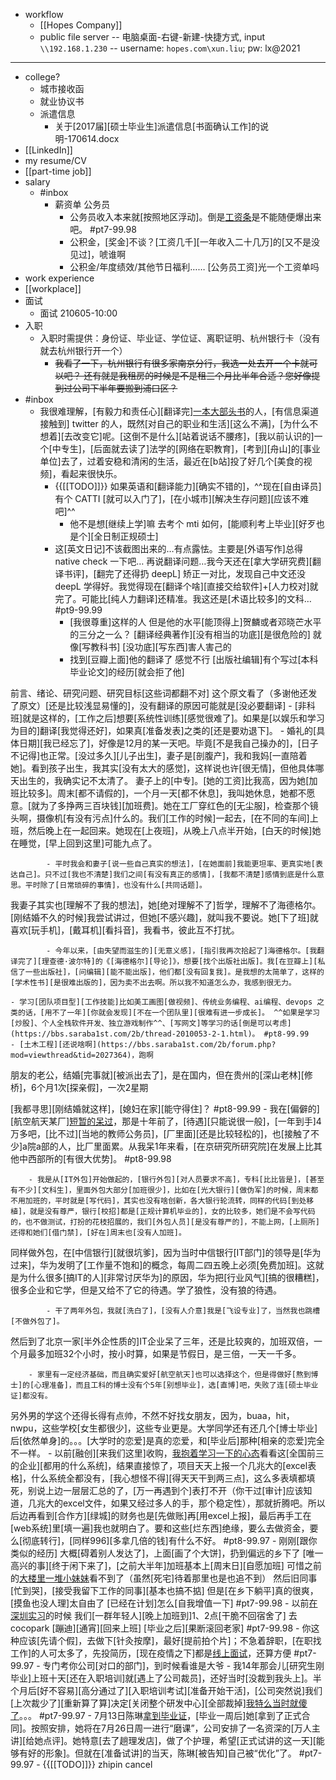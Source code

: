 - workflow
    - [[Hopes Company]]
    - public file server -- 电脑桌面-右键-新建-快捷方式, input `\\192.168.1.230` -- username: `hopes.com\xun.liu`; pw: lx@2021
- ---
- college?
    - 城市接收函
    - 就业协议书
    - 派遣信息
        - 关于[2017届][硕士毕业生]派遣信息[书面确认工作]的说明-170614.docx
- [[LinkedIn]]
- my resume/CV
- [[part-time job]]
- salary
    - #inbox
        - 薪资单 公务员
            - 公务员收入本来就[按照地区浮动]。倒是[工资条](https://bbs.saraba1st.com/2b/thread-2020766-1-1.html)是不能随便爆出来吧。 #pt7-99.98
            - 公积金，[奖金]不谈？[工资几千][一年收入二十几万]的[又不是没见过]，唬谁啊
            - 公积金/年度绩效/其他节日福利…… [公务员工资]光一个工资单吗
- work experience
- [[workplace]]
- 面试
    - 面试 210605-10:00
- 入职
    - 入职时需提供：身份证、毕业证、学位证、离职证明、杭州银行卡（没有就去杭州银行开一个）
        - ~~我看了一下，杭州银行有很多家南京分行，我选一处去开一个卡就可以吧？
还有就是我租房的时候是不是租三个月比半年合适？您好像提到过公司下半年要搬到浦口区？~~
- #inbox
    - 我很难理解，[有毅力和责任心][翻译完][一本大部头书](https://bbs.saraba1st.com/2b/thread-2038387-1-1.html)的人，[有信息渠道接触到] twitter 的人，既然[对自己的职业和生活][这么不满]，[为什么不想着][去改变它]呢。[这倒不是什么][站着说话不腰疼]，[我以前认识的]一个[中专生]，[后面就去读了]法学的[网络在职教育]，[考到][舟山]的[事业单位]去了，过着安稳和清闲的生活，最近在[b站]投了好几个[美食的视频]，看起来很快乐。
        - {{[[TODO]]}} 如果英语和[翻译能力][确实不错的]，^^现在[自由译员]有个 CATTI [就可以入门了]，[在小城市][解决生存问题][应该不难吧]^^
            - 他不是想[继续上学]嘛 去考个 mti 如何，[能顺利考上毕业][好歹也是个][全日制正规硕士]
        - 这[英文日记]不该截图出来的…有点露怯。主要是[外语写作]总得 native check 一下吧… 
再说翻译问题…我今天还在[拿大学研究费][翻译书评]，[翻完了还得扔 deepL] 矫正一对比，发现自己中文还没 deepL 学得好。我觉得现在[翻译个啥][直接交给软件]+[人力校对]就完了。可能比[纯人力翻译]还精准。我这还是[术语比较多]的文科… #pt9-99.99
            - [我很尊重]这样的人
但是他的水平[能顶得上]贺麟或者邓晓芒水平的三分之一么？
[翻译经典著作][没有相当的功底][是很危险的]
就像[写教科书]
[没功底][写东西]害人害己的
            - 找到[豆瓣上面]他的翻译了
感觉不行
[出版社编辑]有个写过[本科毕业论文]的经历[就会拒了他]

前言、绪论、研究问题、研究目标[这些词都翻不对]
这个原文看了（多谢他还发了原文）[还是比较浅显易懂的]，没有翻译的原因可能就是[没必要翻译]
            - [非科班]就是这样的，[工作之后]想要[系统性训练][感觉很难了]。如果是[以娱乐和学习为目的]翻译[我觉得还好]，如果真[准备发表]之类的[还是要劝退下]。
        - 婚礼的[具体日期][我已经忘了]，好像是12月的某一天吧。毕竟[不是我自己操办的]，[日子不记得]也正常。[没过多久][儿子出生]，妻子是[剖腹产]，我和我妈[一直陪着她]。看到孩子出生，我其实[没有太大的感觉]，这样说也许[很无情]，但他具体哪天出生的，我确实记不太清了。
妻子上的[中专]。[她的工资]比我高，因为她[加班比较多]。周末[都不请假的]，一个月一天[都不休息]，我叫她休息，她都不愿意。[就为了多挣两三百块钱][加班费]。她在工厂穿红色的[无尘服]，检查那个镜头啊，摄像机[有没有污点]什么的。我们[工作的时候]一起去，[在不同的车间]上班，然后晚上在一起回来。她现在[上夜班]，从晚上八点半开始，[白天的时候]她在睡觉，[早上回到这里]可能九点了。

            - 平时我会和妻子[说一些自己真实的想法]，[在她面前]我能更坦率、更真实地[表达自己]。只不过[我也不清楚]我们之间[有没有真正的感情]，[我都不清楚]感情到底是什么意思。平时除了[日常琐碎的事情]，也没有什么[共同话题]。
我妻子其实也[理解不了我的想法]，她[绝对理解不了]哲学，理解不了海德格尔。[刚结婚不久的时候]我尝试讲过，但她[不感兴趣]，就叫我不要说。她[下了班]就喜欢[玩手机]，[戴耳机][看抖音]，我看书，彼此互不打扰。

            - 今年以来，[由失望而滋生的][无意义感]，[指引我再次拾起了]海德格尔。[我翻译完了][理查德·波尔特]的《[海德格尔][导论]》，想要[找个出版社出版]。我[在豆瓣上][私信了一些出版社]，[问编辑][能不能出版]，他们都[没有回复我]。是我想的太简单了，这样的[学术性书][是很难出版的]，因为卖不出去啊。所以我不知道怎么办，我感到很无力。

    - 学习[团队项目型][工作技能]比如美工画图[做视频]、传统业务编程、ai编程、devops 之类的话，[用不了一年][你就会发现][不在一个团队里][很难有进一步成长]。 ^^如果是学习[炒股]、个人全栈软件开发、独立游戏制作^^、[写网文]等学习的话[倒是可以考虑](https://bbs.saraba1st.com/2b/thread-2010053-2-1.html)。 #pt8-99.99
    - [土木工程][还说啥啊](https://bbs.saraba1st.com/2b/forum.php?mod=viewthread&tid=2027364)，跑啊

朋友的老公，结婚[完事就][被派出去了]，是在国内，但在贵州的[深山老林][修桥]，6个月1次[探亲假]，一次2星期

[我都寻思][刚结婚就这样]，[媳妇在家][能守得住]？ #pt8-99.99
    - 我在[偏僻的][航空航天某厂][短暂的呆过](https://www.zhihu.com/question/480043650/answer/2065987406)，那是十年前了，[待遇][只能说很一般]，[一年到手]4万多吧，[比不过][当地的教师公务员]，[厂里面][还是比较轻松的]，也[接触了不少]a院a部的人，比厂里面累。从我呆1年来看，[在京研究所研究院]在发展上比其他中西部所的[有很大优势]。 #pt8-99.98


        - 我是从[IT外包]开始做起的，[银行外包][对人员要求不高]，专科[比比皆是]，[甚至有不少][文科生]，里面外包大部分[加班很少]，比如在[光大银行][做伪军]的时候，周末都不用加班的，平时就是[写代码]，其实也没有啥创新，各大银行轮流转，同样的代码[到处移植]，就是没有尊严，银行[校招]都是[正规计算机毕业的]，女的比较多，她们是不会写代码的，也不做测试，打扮的花枝招展的，我们[外包人员][是没有尊严的]，不能上网，[上厕所]还得和她们[借门禁]，[好在]周末也[没有人加班]。

同样做外包，在[中信银行][就很坑爹]，因为当时中信银行[IT部门]的领导是[华为过来]，华为发明了[工作量不饱和]的概念，每周二四五晚上必须[免费加班]。这就是为什么很多[搞IT的人][非常讨厌华为]的原因，华为把[行业风气][搞的很糟糕]，很多企业和它学，但是又给不了它的待遇。学了狼性，没有狼的待遇。


            - 干了两年外包，我就[洗白了]，[没有人介意]我是[飞设专业]了，当然我也跳槽[不做外包了]。

然后到了北京一家[半外企性质的]IT企业呆了三年，还是比较爽的，加班双倍，一个月最多加班32个小时，按小时算，如果是节假日，是三倍，一天一千多。


        - 家里有一定经济基础，而且确实爱好[航空航天]也可以选择这个，但是得做好[熬到博士]的[心理准备]，而且工科的博士没有个5年[别想毕业]，选[直博]吧，失败了连[硕士毕业证]都没有。

另外男的学这个还得长得有点帅，不然不好找女朋友，因为，buaa，hit，nwpu，这些学校[女生都很少]，这些专业更是。大学同学还有还几个[博士毕业]后[依然单身]的。。。[大学时的恋爱]是真的恋爱，和[毕业后]那种[相亲的恋爱]完全不一样。
    - 以前[融创][来我们这里]收购，[我抱着学习一下的心态](https://bbs.saraba1st.com/2b/forum.php?mod=viewthread&tid=2012845&extra=page%3D4%26filter%3Dtypeid%26typeid%3D142&page=2)看看这[全国前三的企业][都用的什么系统]，结果直接惊了，项目天天上报一个几兆大的[excel表格]，什么系统全都没有，[我心想怪不得][得天天干到两三点]，这么多表填都填死，别说上边一层层汇总的了，[万一再遇到个]表打不开（你干过[审计]应该知道，几兆大的excel文件，如果又经过多人的手，那个稳定性），那就折腾吧。所以后边再看到[合作方][绿城]的财务也是[先做账]再[用excel上报]，最后再手工在[web系统]里[填一遍]我也就明白了。要和这些[烂东西]绝缘，要么去做资金，要么[彻底转行]，[同样996][多拿几倍的钱]有什么不好。 #pt8-99.97
    - 刚刚[跟你类似的经历]
大概[碍着别人发达了]，上面[画了个大饼]，扔到偏远的乡下了
[唯一高兴的事][终于闲下来了]，[之前大半年]加班基本上[周末日][自愿加班]
可惜之前的[大楼里一堆小妹妹](https://bbs.saraba1st.com/2b/thread-2023128-2-1.html)看不到了（虽然[死宅]待着那里也是也追不到）
然后旧同事[忙到哭]，[接受我留下工作的同事][基本也搞不掂]
但是[在乡下躺平]真的很爽，[摸鱼也没人理]太自由了
[已经在计划]怎么[自我增值一下] #pt7-99.98
    - 以前[在深圳实习](https://bbs.saraba1st.com/2b/thread-2034234-5-1.html)的时候 我们[一群年轻人][晚上加班到]1、2点[干脆不回宿舍了]  去 cocopark [蹦迪][通宵][回来上班]
[毕业之后][果断滚回老家] #pt7-99.98
    - 你这种应该[先请个假]，去做下[针灸按摩]，最好[提前拍个片]；不急着辞职，[在职找工作]的人可太多了，先投简历，[现在疫情之下]都是[线上面试](https://bbs.saraba1st.com/2b/forum.php?mod=viewthread&tid=2021397)，还算方便 #pt7-99.97
        - 专门考你公司[对口的部门]，到时候看谁是大爷
    - 我14年那会儿[研究生刚毕业]上班十天[还在入职培训]就[遇上了公司裁员]，还好当时[没裁到我头上]。半个月后[好不容易][高分通过了][入职培训考试][准备开始干活]，[公司突然说]我们[上次裁少了][重新算了算]决定[关闭整个研发中心][全部裁掉][我特么当时就傻了](https://bbs.saraba1st.com/2b/forum.php?mod=viewthread&tid=2021652)。。。 #pt7-99.97
    - 7月13日陈琳[拿到毕业证](https://bbs.saraba1st.com/2b/thread-2020176-1-1.html)，[毕业一周后]她[拿到了正式合同]。按照安排，她将在7月26日周一进行“磨课”，公司安排了一名资深的[万人主讲][给她点评]。她特意[去了趟理发店]，做了个护理，希望[正式试讲的这一天][能够有好的形象]。但就在[准备试讲]的当天，陈琳[被告知]自己被“优化”了。 #pt7-99.97
    - {{[[TODO]]}} zhipin cancel

